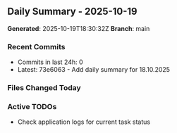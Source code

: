 ## Daily Summary - 2025-10-19

**Generated**: 2025-10-19T18:30:32Z
**Branch**: main


### Recent Commits
- Commits in last 24h: 0
- Latest: 73e6063 - Add daily summary for 18.10.2025

### Files Changed Today

### Active TODOs
- Check application logs for current task status

